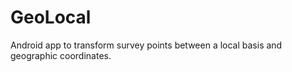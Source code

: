 # GeoLocal
Android app to transform survey points between a local basis and geographic coordinates.

